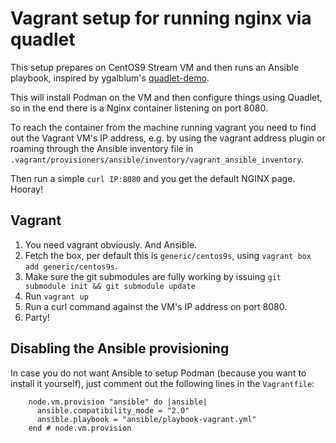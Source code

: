 # Vagrant setup for running nginx via quadlet

This setup prepares on CentOS9 Stream VM and then runs
an Ansible playbook, inspired by ygalblum's
[quadlet-demo](https://github.com/ygalblum/quadlet-demo).

This will install Podman on the VM and then configure
things using Quadlet, so in the end there is a Nginx
container listening on port 8080.

To reach the container from the machine running vagrant
you need to find out the Vagrant VM's IP address, e.g.
by using the vagrant address plugin or roaming through
the Ansible inventory file in
`.vagrant/provisioners/ansible/inventory/vagrant_ansible_inventory`.

Then run a simple `curl IP:8080` and you get the
default NGINX page. Hooray!

## Vagrant

1. You need vagrant obviously. And Ansible.
2. Fetch the box, per default this is `generic/centos9s`, using `vagrant box add generic/centos9s`.
3. Make sure the git submodules are fully working by issuing `git submodule init && git submodule update`
4. Run `vagrant up`
5. Run a curl command against the VM's IP address on port 8080.
6. Party!

## Disabling the Ansible provisioning

In case you do not want Ansible to setup Podman (because you want to install it yourself), just comment out the following lines in the `Vagrantfile`:
```
    node.vm.provision "ansible" do |ansible|
      ansible.compatibility_mode = "2.0"
      ansible.playbook = "ansible/playbook-vagrant.yml"
    end # node.vm.provision
```
